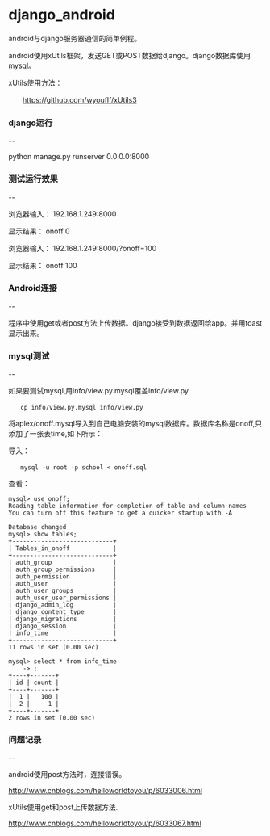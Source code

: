 # django_android

android与django服务器通信的简单例程。

android使用xUtils框架，发送GET或POST数据给django。django数据库使用mysql。

xUtils使用方法：

　　https://github.com/wyouflf/xUtils3

### django运行
--

python manage.py runserver 0.0.0.0:8000

### 测试运行效果
--

浏览器输入： 192.168.1.249:8000

显示结果：  onoff 0

浏览器输入： 192.168.1.249:8000/?onoff=100

显示结果：  onoff 100

### Android连接
--

程序中使用get或者post方法上传数据。django接受到数据返回给app。并用toast显示出来。

### mysql测试
--

如果要测试mysql,用info/view.py.mysql覆盖info/view.py

```
　　cp info/view.py.mysql info/view.py
```

将aplex/onoff.mysql导入到自己电脑安装的mysql数据库。数据库名称是onoff,只添加了一张表time,如下所示：

导入：

```
　　mysql -u root -p school < onoff.sql
```

查看：

```
mysql> use onoff;
Reading table information for completion of table and column names
You can turn off this feature to get a quicker startup with -A

Database changed
mysql> show tables;
+----------------------------+
| Tables_in_onoff            |
+----------------------------+
| auth_group                 |
| auth_group_permissions     |
| auth_permission            |
| auth_user                  |
| auth_user_groups           |
| auth_user_user_permissions |
| django_admin_log           |
| django_content_type        |
| django_migrations          |
| django_session             |
| info_time                  |
+----------------------------+
11 rows in set (0.00 sec)

mysql> select * from info_time
    -> ;
+----+-------+
| id | count |
+----+-------+
|  1 |   100 |
|  2 |     1 |
+----+-------+
2 rows in set (0.00 sec)
```

### 问题记录
--

android使用post方法时，连接错误。

http://www.cnblogs.com/helloworldtoyou/p/6033006.html

xUtils使用get和post上传数据方法.

http://www.cnblogs.com/helloworldtoyou/p/6033067.html

